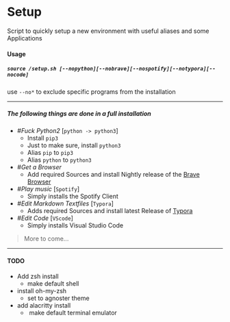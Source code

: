 # Setup
Script to quickly setup a new environment with useful aliases and some Applications



#### Usage

##### `source /setup.sh [--nopython][--nobrave][--nospotify][--notypora][--nocode]`

use `--no*` to exclude specific programs from the installation

------

##### The following things are done in a full installation

- #*Fuck Python2* [`python -> python3`]
  - Install `pip3`
  - Just to make sure, install `python3`
  - Alias `pip` to `pip3`
  - Alias `python` to `python3`
- #*Get a Browser* 
  - Add required Sources and install Nightly release of the [Brave Browser](https://brave.com "Brave.com")
- #*Play music* [`Spotify`]
  - Simply installs the Spotify Client
- #*Edit Markdown Textfiles* [`Typora`]
  - Adds required Sources and install latest Release of [Typora](https://typora.io "Typora.io")
- #*Edit Code* [`VScode`]
  - Simply installs Visual Studio Code

> More to come...



<hr>

#### TODO

- Add zsh install
  - make default shell
- install oh-my-zsh
  - set to agnoster theme
- add alacritty install
  - ​	make default terminal emulator